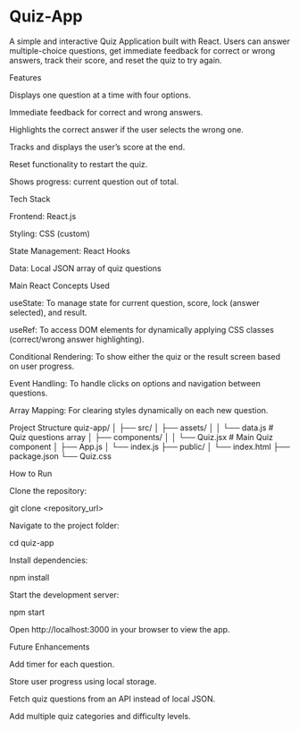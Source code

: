 # Quiz-App

A simple and interactive Quiz Application built with React. Users can answer multiple-choice questions, get immediate feedback for correct or wrong answers, track their score, and reset the quiz to try again.

Features

Displays one question at a time with four options.

Immediate feedback for correct and wrong answers.

Highlights the correct answer if the user selects the wrong one.

Tracks and displays the user’s score at the end.

Reset functionality to restart the quiz.

Shows progress: current question out of total.

Tech Stack

Frontend: React.js

Styling: CSS (custom)

State Management: React Hooks

Data: Local JSON array of quiz questions

Main React Concepts Used

useState: To manage state for current question, score, lock (answer selected), and result.

useRef: To access DOM elements for dynamically applying CSS classes (correct/wrong answer highlighting).

Conditional Rendering: To show either the quiz or the result screen based on user progress.

Event Handling: To handle clicks on options and navigation between questions.

Array Mapping: For clearing styles dynamically on each new question.

Project Structure
quiz-app/
│
├── src/
│   ├── assets/
│   │   └── data.js        # Quiz questions array
│   ├── components/
│   │   └── Quiz.jsx       # Main Quiz component
│   ├── App.js
│   └── index.js
├── public/
│   └── index.html
├── package.json
└── Quiz.css

How to Run

Clone the repository:

git clone <repository_url>


Navigate to the project folder:

cd quiz-app


Install dependencies:

npm install


Start the development server:

npm start


Open http://localhost:3000
 in your browser to view the app.

Future Enhancements

Add timer for each question.

Store user progress using local storage.

Fetch quiz questions from an API instead of local JSON.

Add multiple quiz categories and difficulty levels.
